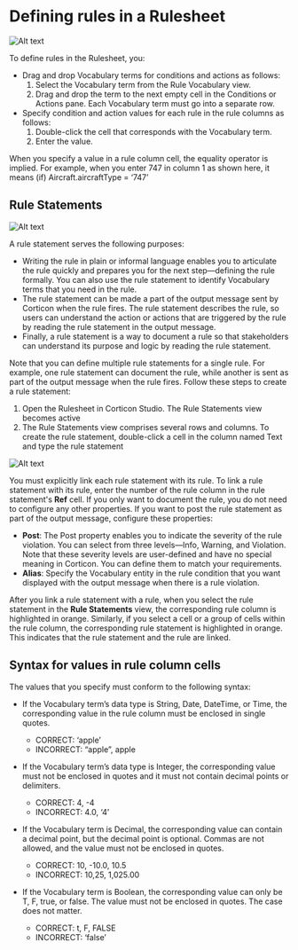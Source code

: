 # Defining rules in a Rulesheet

![Alt text](../assets/BasicRuleModeling_Lessons4.png)

To define rules in the Rulesheet, you:

- Drag and drop Vocabulary terms for conditions and actions as follows:
  1. Select the Vocabulary term from the Rule Vocabulary view.
  2. Drag and drop the term to the next empty cell in the Conditions or Actions pane. Each Vocabulary term must go into a separate row.
- Specify condition and action values for each rule in the rule columns as follows:
  1. Double-click the cell that corresponds with the Vocabulary term.
  2. Enter the value.

When you specify a value in a rule column cell, the equality operator is implied. For example, when you enter 747 in column 1 as shown here, it means (if) Aircraft.aircraftType = ‘747’

## Rule Statements

![Alt text](../assets/BasicRuleModeling_Lessons3.png)

A rule statement serves the following purposes:

- Writing the rule in plain or informal language enables you to articulate the rule quickly and prepares you for the next step—defining the rule formally. You can also use the rule statement to identify Vocabulary terms that you need in the rule.
- The rule statement can be made a part of the output message sent by Corticon when the rule fires. The rule statement describes the rule, so users can understand the action or actions that are triggered by the rule by reading the rule statement in the output message.
- Finally, a rule statement is a way to document a rule so that stakeholders can understand its purpose and logic by reading the rule statement.

Note that you can define multiple rule statements for a single rule. For example, one rule statement can document the rule, while another is sent as part of the output message
when the rule fires. Follow these steps to create a rule statement:

1. Open the Rulesheet in Corticon Studio. The Rule Statements view becomes active
2. The Rule Statements view comprises several rows and columns. To create the rule statement, double-click a cell in the column named Text and type the rule statement

![Alt text](../assets/statements.png)

You must explicitly link each rule statement with its rule. To link a rule statement with its rule, enter the number of the rule column in the rule statement's **Ref** cell.
If you only want to document the rule, you do not need to configure any other properties.
If you want to post the rule statement as part of the output message, configure these properties:

- **Post**: The Post property enables you to indicate the severity of the rule violation. You can select from three levels—Info, Warning, and Violation. Note that these severity levels are user-defined and have no special meaning in Corticon. You can define them to match your requirements.
- **Alias**: Specify the Vocabulary entity in the rule condition that you want displayed with the output message when there is a rule violation.

After you link a rule statement with a rule, when you select the rule statement in the **Rule Statements** view, the corresponding rule column is highlighted in orange. Similarly, if you select a cell or a group of cells within the rule column, the corresponding rule statement is highlighted in orange. This indicates that the rule statement and the rule are linked.

## Syntax for values in rule column cells

The values that you specify must conform to the following syntax:

- If the Vocabulary term’s data type is String, Date, DateTime, or Time, the corresponding value in the rule column must be enclosed in single quotes.

  - CORRECT: ‘apple’
  - INCORRECT: “apple”, apple
- If the Vocabulary term’s data type is Integer, the corresponding value must not be enclosed in quotes and it must not contain decimal points or delimiters.

  - CORRECT: 4, -4
  - INCORRECT: 4.0, ‘4’
- If the Vocabulary term is Decimal, the corresponding value can contain a decimal point, but the decimal point is optional. Commas are not allowed, and the value must not be enclosed in quotes.

  - CORRECT: 10, -10.0, 10.5
  - INCORRECT: 10,25, 1,025.00
- If the Vocabulary term is Boolean, the corresponding value can only be T, F, true, or false. The value must not be enclosed in quotes. The case does not matter.

  - CORRECT: t, F, FALSE
  - INCORRECT: ‘false’
